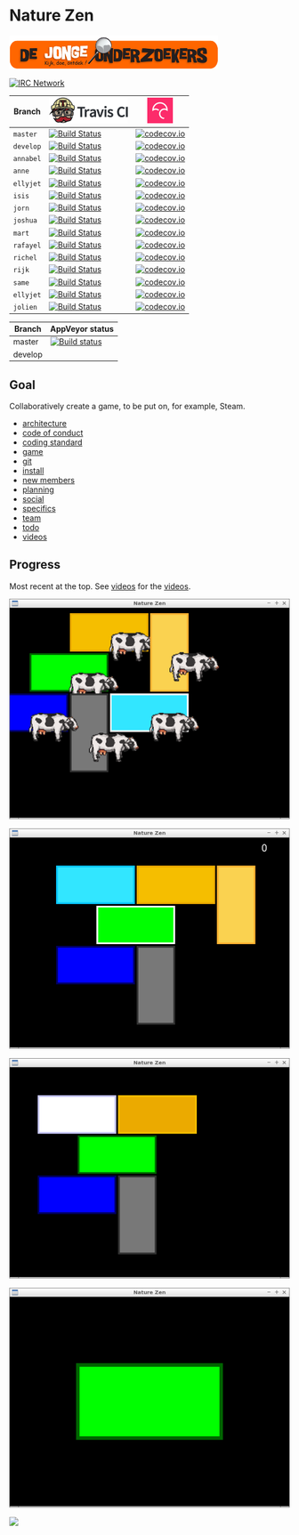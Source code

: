 # Nature Zen

[![DJOG logo](pics/Djog.png)](https://www.djog.nl/)

[![IRC Network](https://img.shields.io/badge/irc-%23nature_zen_devs-blue.svg "IRC Freenode")](https://webchat.freenode.net/?channels=nature_zen_devs)

Branch|[![Travis CI logo](pics/TravisCI.png)](https://travis-ci.org)|[![Codecov logo](pics/Codecov.png)](https://www.codecov.io)
---|---|---
`master`|[![Build Status](https://travis-ci.org/richelbilderbeek/djog_unos_2018.svg?branch=master)](https://travis-ci.org/richelbilderbeek/djog_unos_2018/branches) | [![codecov.io](https://codecov.io/github/richelbilderbeek/djog_unos_2018/coverage.svg?branch=master)](https://codecov.io/github/richelbilderbeek/djog_unos_2018?branch=master)
`develop`|[![Build Status](https://travis-ci.org/richelbilderbeek/djog_unos_2018.svg?branch=develop)](https://travis-ci.org/richelbilderbeek/djog_unos_2018/branches) | [![codecov.io](https://codecov.io/github/richelbilderbeek/djog_unos_2018/coverage.svg?branch=develop)](https://codecov.io/github/richelbilderbeek/djog_unos_2018?branch=develop)
`annabel`|[![Build Status](https://travis-ci.org/richelbilderbeek/djog_unos_2018.svg?branch=annabel)](https://travis-ci.org/richelbilderbeek/djog_unos_2018/branches) | [![codecov.io](https://codecov.io/github/richelbilderbeek/djog_unos_2018/coverage.svg?branch=annabel)](https://codecov.io/github/richelbilderbeek/djog_unos_2018?branch=annabel)
`anne`|[![Build Status](https://travis-ci.org/richelbilderbeek/djog_unos_2018.svg?branch=anne)](https://travis-ci.org/richelbilderbeek/djog_unos_2018/branches) | [![codecov.io](https://codecov.io/github/richelbilderbeek/djog_unos_2018/coverage.svg?branch=anne)](https://codecov.io/github/richelbilderbeek/djog_unos_2018?branch=anne)
`ellyjet`|[![Build Status](https://travis-ci.org/richelbilderbeek/djog_unos_2018.svg?branch=ellyjet)](https://travis-ci.org/richelbilderbeek/djog_unos_2018/branches) | [![codecov.io](https://codecov.io/github/richelbilderbeek/djog_unos_2018/coverage.svg?branch=ellyjet)](https://codecov.io/github/richelbilderbeek/djog_unos_2018?branch=ellyjet)
`isis`|[![Build Status](https://travis-ci.org/richelbilderbeek/djog_unos_2018.svg?branch=isis)](https://travis-ci.org/richelbilderbeek/djog_unos_2018/branches) | [![codecov.io](https://codecov.io/github/richelbilderbeek/djog_unos_2018/coverage.svg?branch=isis)](https://codecov.io/github/richelbilderbeek/djog_unos_2018?branch=isis)
`jorn`|[![Build Status](https://travis-ci.org/richelbilderbeek/djog_unos_2017.svg?branch=jorn)](https://travis-ci.org/richelbilderbeek/djog_unos_2018/branches) | [![codecov.io](https://codecov.io/github/richelbilderbeek/djog_unos_2018/coverage.svg?branch=jorn)](https://codecov.io/github/richelbilderbeek/djog_unos_2018?branch=jorn)
`joshua`|[![Build Status](https://travis-ci.org/richelbilderbeek/djog_unos_2018.svg?branch=joshua)](https://travis-ci.org/richelbilderbeek/djog_unos_2018/branches) | [![codecov.io](https://codecov.io/github/richelbilderbeek/djog_unos_2018/coverage.svg?branch=joshua)](https://codecov.io/github/richelbilderbeek/djog_unos_2018?branch=joshua)
`mart`|[![Build Status](https://travis-ci.org/richelbilderbeek/djog_unos_2018.svg?branch=mart)](https://travis-ci.org/richelbilderbeek/djog_unos_2018/branches) | [![codecov.io](https://codecov.io/github/richelbilderbeek/djog_unos_2018/coverage.svg?branch=mart)](https://codecov.io/github/richelbilderbeek/djog_unos_2018?branch=mart)
`rafayel`|[![Build Status](https://travis-ci.org/richelbilderbeek/djog_unos_2018.svg?branch=rafayel)](https://travis-ci.org/richelbilderbeek/djog_unos_2018/branches) | [![codecov.io](https://codecov.io/github/richelbilderbeek/djog_unos_2018/coverage.svg?branch=rafayel)](https://codecov.io/github/richelbilderbeek/djog_unos_2018?branch=rafayel)
`richel`|[![Build Status](https://travis-ci.org/richelbilderbeek/djog_unos_2018.svg?branch=richel)](https://travis-ci.org/richelbilderbeek/djog_unos_2018/branches) | [![codecov.io](https://codecov.io/github/richelbilderbeek/djog_unos_2018/coverage.svg?branch=richel)](https://codecov.io/github/richelbilderbeek/djog_unos_2018?branch=richel)
`rijk`|[![Build Status](https://travis-ci.org/richelbilderbeek/djog_unos_2018.svg?branch=rijk)](https://travis-ci.org/richelbilderbeek/djog_unos_2018/branches) | [![codecov.io](https://codecov.io/github/richelbilderbeek/djog_unos_2018/coverage.svg?branch=rijk)](https://codecov.io/github/richelbilderbeek/djog_unos_2018?branch=rijk)
`same`|[![Build Status](https://travis-ci.org/richelbilderbeek/djog_unos_2018.svg?branch=same)](https://travis-ci.org/richelbilderbeek/djog_unos_2018/branches) | [![codecov.io](https://codecov.io/github/richelbilderbeek/djog_unos_2018/coverage.svg?branch=same)](https://codecov.io/github/richelbilderbeek/djog_unos_2018?branch=same)
`ellyjet`|[![Build Status](https://travis-ci.org/richelbilderbeek/djog_unos_2018.svg?branch=ellyjet)](https://travis-ci.org/richelbilderbeek/djog_unos_2018/branches) | [![codecov.io](https://codecov.io/github/richelbilderbeek/djog_unos_2018/coverage.svg?branch=ellyjet)](https://codecov.io/github/richelbilderbeek/djog_unos_2018?branch=ellyjet)
`jolien`|[![Build Status](https://travis-ci.org/richelbilderbeek/djog_unos_2018.svg?branch=jolien)](https://travis-ci.org/richelbilderbeek/djog_unos_2018/branches) | [![codecov.io](https://codecov.io/github/richelbilderbeek/djog_unos_2018/coverage.svg?branch=jolien)](https://codecov.io/github/richelbilderbeek/djog_unos_2018?branch=jolien)

Branch|AppVeyor status
---|---
master|[![Build status](https://ci.appveyor.com/api/projects/status/wy43dnx199ir3n2h/branch/master?svg=true)](https://ci.appveyor.com/project/richelbilderbeek/babette/branch/master)
develop||[![Build status](https://ci.appveyor.com/api/projects/status/wy43dnx199ir3n2h/branch/master?svg=true)](https://ci.appveyor.com/project/richelbilderbeek/babette/branch/develop)

## Goal

Collaboratively create a game, to be put on, for example, Steam.

  * [architecture](doc/architecture.md)
  * [code of conduct](code_of_conduct.md)
  * [coding standard](doc/coding_standard.md)
  * [game](doc/game.md)
  * [git](doc/git.md)
  * [install](doc/install.md)
  * [new members](doc/new_members.md)
  * [planning](doc/planning.md)
  * [social](doc/social.md)
  * [specifics](doc/specs.md)
  * [team](doc/team.md)
  * [todo](doc/todo.md)
  * [videos](doc/videos.md)

## Progress

Most recent at the top. See [videos](doc/videos.md) for the [videos](doc/videos.md).

![](pics/20181012.png)

![](pics/20181011.png)

![](pics/20180923.png)

![](pics/20180916.png)

![](pics/20180907.jpg)
